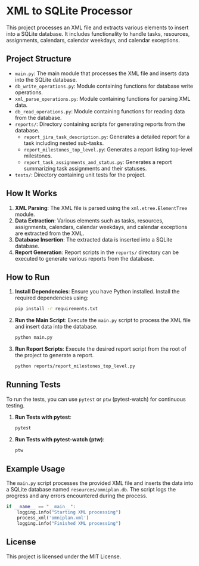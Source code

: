# XML to SQLite Processor

This project processes an XML file and extracts various elements to insert into a SQLite database. It includes functionality to handle tasks, resources, assignments, calendars, calendar weekdays, and calendar exceptions.

## Project Structure

- `main.py`: The main module that processes the XML file and inserts data into the SQLite database.
- `db_write_operations.py`: Module containing functions for database write operations.
- `xml_parse_operations.py`: Module containing functions for parsing XML data.
- `db_read_operations.py`: Module containing functions for reading data from the database.
- `reports/`: Directory containing scripts for generating reports from the database.
  - `report_jira_task_description.py`: Generates a detailed report for a task including nested sub-tasks.
  - `report_milestones_top_level.py`: Generates a report listing top-level milestones.
  - `report_task_assignments_and_status.py`: Generates a report summarizing task assignments and their statuses.
- `tests/`: Directory containing unit tests for the project.

## How It Works

1. **XML Parsing**: The XML file is parsed using the `xml.etree.ElementTree` module.
2. **Data Extraction**: Various elements such as tasks, resources, assignments, calendars, calendar weekdays, and calendar exceptions are extracted from the XML.
3. **Database Insertion**: The extracted data is inserted into a SQLite database.
4. **Report Generation**: Report scripts in the `reports/` directory can be executed to generate various reports from the database.

## How to Run

1. **Install Dependencies**: Ensure you have Python installed. Install the required dependencies using:
   ```sh
   pip install -r requirements.txt
   ```
2. **Run the Main Script**: Execute the `main.py` script to process the XML file and insert data into the database.
   ```sh
   python main.py
   ```
3. **Run Report Scripts**: Execute the desired report script from the root of the project to generate a report.
   ```sh
   python reports/report_milestones_top_level.py
   ```

## Running Tests

To run the tests, you can use `pytest` or `ptw` (pytest-watch) for continuous testing.

1. **Run Tests with pytest**:
   ```sh
   pytest
   ```

2. **Run Tests with pytest-watch (ptw)**:
   ```sh
   ptw
   ```

## Example Usage

The `main.py` script processes the provided XML file and inserts the data into a SQLite database named `resources/omniplan.db`. The script logs the progress and any errors encountered during the process.

```python
if __name__ == "__main__":
    logging.info("Starting XML processing")
    process_xml('omniplan.xml')
    logging.info("Finished XML processing")
```

## License

This project is licensed under the MIT License.